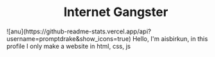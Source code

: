 <h1 align=center> Internet Gangster</h1>
![anu](https://github-readme-stats.vercel.app/api?username=promptdrake&show_icons=true)
Hello, I'm aisbirkun, in this profile I only make a website in html, css, js
